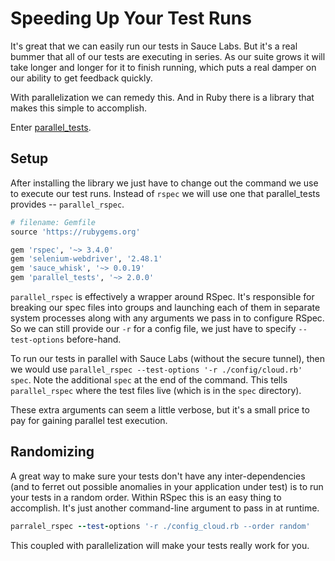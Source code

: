 # Speeding Up Your Test Runs

It's great that we can easily run our tests in Sauce Labs. But it's a real bummer that all of our tests are executing in series. As our suite grows it will take longer and longer for it to finish running, which puts a real damper on our ability to get feedback quickly.

With parallelization we can remedy this. And in Ruby there is a library that makes this simple to accomplish.

Enter [parallel_tests](https://github.com/grosser/parallel_tests).

## Setup

After installing the library we just have to change out the command we use to execute our test runs. Instead of `rspec` we will use one that parallel_tests provides -- `parallel_rspec`.

```ruby
# filename: Gemfile
source 'https://rubygems.org'

gem 'rspec', '~> 3.4.0'
gem 'selenium-webdriver', '2.48.1'
gem 'sauce_whisk', '~> 0.0.19'
gem 'parallel_tests', '~> 2.0.0'
```

`parallel_rspec` is effectively a wrapper around RSpec. It's responsible for breaking our spec files into groups and launching each of them in separate system processes along with any arguments we pass in to configure RSpec. So we can still provide our `-r` for a config file, we just have to specify `--test-options` before-hand.

To run our tests in parallel with Sauce Labs (without the secure tunnel), then we would use `parallel_rspec --test-options '-r ./config/cloud.rb' spec`. Note the additional `spec` at the end of the command. This tells `parallel_rspec` where the test files live (which is in the `spec` directory).

These extra arguments can seem a little verbose, but it's a small price to pay for gaining parallel test execution.

## Randomizing

A great way to make sure your tests don't have any inter-dependencies (and to ferret out possible anomalies in your application under test) is to run your tests in a random order. Within RSpec this is an easy thing to accomplish. It's just another command-line argument to pass in at runtime.

```ruby
parralel_rspec --test-options '-r ./config_cloud.rb --order random'
```

This coupled with parallelization will make your tests really work for you.
